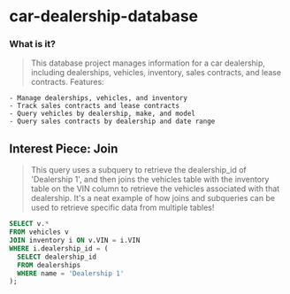 # car-dealership-database

### What is it?
>This database project manages information for a car dealership, including dealerships, vehicles, inventory, sales contracts, and lease contracts.
Features:

    - Manage dealerships, vehicles, and inventory
    - Track sales contracts and lease contracts
    - Query vehicles by dealership, make, and model
    - Query sales contracts by dealership and date range

## Interest Piece: Join
> This query uses a subquery to retrieve the dealership_id of 'Dealership 1', and then joins the vehicles table with the inventory table on the VIN column to retrieve the vehicles associated with that dealership. It's a neat example of how joins and subqueries can be used to retrieve specific data from multiple tables!
```sql
SELECT v.*
FROM vehicles v
JOIN inventory i ON v.VIN = i.VIN
WHERE i.dealership_id = (
  SELECT dealership_id
  FROM dealerships
  WHERE name = 'Dealership 1'
);
```